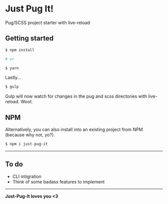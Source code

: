 # Just Pug It!
Pug/SCSS project starter with live-reload

## Getting started

```sh
$ npm install

# or

$ yarn
```
Lastly...
```sh
$ gulp
```

Gulp will now watch for changes in the pug and scss directories with live-reload. Woot.

## NPM

Alternatively, you can also install into an existing project from NPM (because why not, yo?).

```sh
$ npm i just-pug-it
```

---

## To do

- CLI intigration
- Think of some badass features to implement

---

**Just-Pug-It loves you <3**
